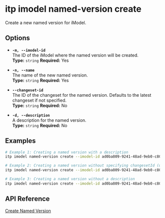 # itp imodel named-version create

Create a new named version for iModel.

## Options

- **`-m, --imodel-id`**  
  The ID of the iModel where the named version will be created.  
  **Type:** `string` **Required:** Yes

- **`-n, --name`**  
  The name of the new named version.  
  **Type:** `string` **Required:** Yes

- **`--changeset-id`**  
  The ID of the changeset for the named version. Defaults to the latest changeset if not specified.  
  **Type:** `string` **Required:** No

- **`-d, --description`**  
  A description for the named version.  
  **Type:** `string` **Required:** No

## Examples

```bash
# Example 1: Creating a named version with a description
itp imodel named-version create --imodel-id ad0ba809-9241-48ad-9eb0-c8038c1a1d51 --changeset-id 2f3b4a8c92d747d5c8a8b2f9cde6742e5d74b3b5 --name "Version 1.0" --description "Initial release"

# Example 2: Creating a named version without specifying changesetId (uses the latest changeset)
itp imodel named-version create --imodel-id ad0ba809-9241-48ad-9eb0-c8038c1a1d51 --name "Version 2.0"

# Example 3: Creating a named version without a description
itp imodel named-version create --imodel-id ad0ba809-9241-48ad-9eb0-c8038c1a1d51 --changeset-id 4b8a5d9e8d534a71b02894f2a2b4e91d --name "Version 3.0"
```

## API Reference

[Create Named Version](https://developer.bentley.com/apis/imodels-v2/operations/create-imodel-named-version/)